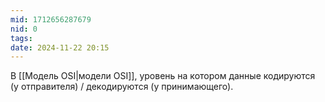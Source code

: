 ```yaml
---
mid: 1712656287679
nid: 0
tags: 
date: 2024-11-22 20:15
---
```

В [[Модель OSI|модели OSI]], уровень на котором данные кодируются (у отправителя) / декодируются (у принимающего).